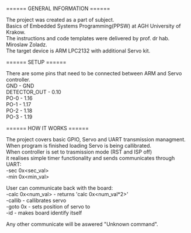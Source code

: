 ======  GENERAL INFORMATION ======  

The project was created as a part of subject.  
Basics of Embedded Systems Programming(PPSW) at AGH University of Krakow.  
The instructions and code templates were delivered by prof. dr hab. Miroslaw Zoladz.  
The target device is  ARM LPC2132 with additional Servo kit.  
  
====== SETUP ======  

There are some pins that need to be connected between ARM and Servo controller.  
GND - GND  
DETECTOR_OUT - 0.10  
PO-0 - 1.16  
PO-1 - 1.17  
PO-2 - 1.18  
PO-3 - 1.19  

====== HOW IT WORKS ======  

The project covers basic GPIO, Servo and UART transmission managment.  
When program is finished loading Servo is being callibrated.  
When controller is set to trasmission mode (RST and ISP off)  
it realises simple timer functionality and sends communicates through UART:  
-sec 0x<sec_val>  
-min 0x<min_val>  

User can communicate back with the board:  
-calc 0x<num_val> - returns 'calc 0x<num_val*2>'  
-callib           - callibrates servo  
-goto 0x<pos>     - sets position of servo to <pos>  
-id               - makes board identify itself  

Any other communicate will be aswered "Unknown command".

